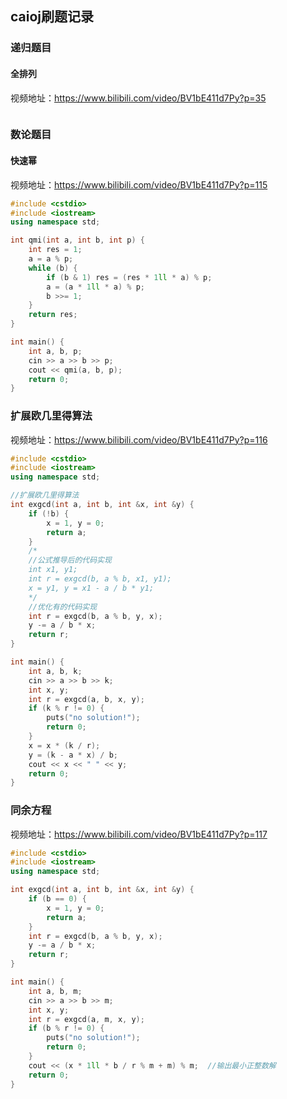 ## caioj刷题记录


### 递归题目

#### 全排列

视频地址：https://www.bilibili.com/video/BV1bE411d7Py?p=35

```c++

```


### 数论题目

#### 快速幂

视频地址：https://www.bilibili.com/video/BV1bE411d7Py?p=115

```c++
#include <cstdio>
#include <iostream>
using namespace std;

int qmi(int a, int b, int p) {
    int res = 1;
    a = a % p;
    while (b) {
        if (b & 1) res = (res * 1ll * a) % p;
        a = (a * 1ll * a) % p;
        b >>= 1;
    }
    return res;
}

int main() {
    int a, b, p;
    cin >> a >> b >> p;
    cout << qmi(a, b, p);
    return 0;
}
```

### 扩展欧几里得算法

视频地址：https://www.bilibili.com/video/BV1bE411d7Py?p=116

```c++
#include <cstdio>
#include <iostream>
using namespace std;

//扩展欧几里得算法
int exgcd(int a, int b, int &x, int &y) {
    if (!b) {
        x = 1, y = 0;
        return a;
    }
    /*
    //公式推导后的代码实现
    int x1, y1;
    int r = exgcd(b, a % b, x1, y1);
    x = y1, y = x1 - a / b * y1;
    */
    //优化有的代码实现
    int r = exgcd(b, a % b, y, x);
    y -= a / b * x;
    return r;
}

int main() {
    int a, b, k;
    cin >> a >> b >> k;
    int x, y;
    int r = exgcd(a, b, x, y);
    if (k % r != 0) {
        puts("no solution!");
        return 0;
    }
    x = x * (k / r);
    y = (k - a * x) / b;
    cout << x << " " << y;
    return 0;
}
```

### 同余方程

视频地址：https://www.bilibili.com/video/BV1bE411d7Py?p=117

```c++
#include <cstdio>
#include <iostream>
using namespace std;

int exgcd(int a, int b, int &x, int &y) {
    if (b == 0) {
        x = 1, y = 0;
        return a;
    }
    int r = exgcd(b, a % b, y, x);
    y -= a / b * x;
    return r;
}

int main() {
    int a, b, m;
    cin >> a >> b >> m;
    int x, y;
    int r = exgcd(a, m, x, y);
    if (b % r != 0) {
        puts("no solution!");
        return 0;
    }
    cout << (x * 1ll * b / r % m + m) % m;  //输出最小正整数解
    return 0;
}
```




